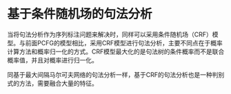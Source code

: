 # 基于条件随机场的句法分析

当将句法分析作为序列标注问题来解决时，同样可以采用条件随机场（CRF）模型。与前面PCFG的模型相比，采用CRF模型进行句法分析，主要不同点在于概率计算方法和概率归一化的方式。CRF模型最大化的是句法树的条件概率而不是联合概率值，并且对概率进行归一化。

同基于最大间隔马尔可夫网络的句法分析一样，基于CRF的句法分析也是一种判别式的方法，需要融合大量的特征。

